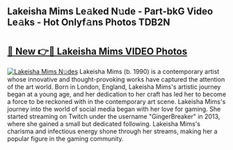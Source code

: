 ## Lakeisha Mims Le𝚊ked N𝚞de - Part-bkG Video Le𝚊ks - Hot Onlyf𝚊ns Photos TDB2N

# <h2><a href="http://ac25910.deff.icu/?id=Lakeisha+Mims">🔗 New 👉🔴 Lakeisha Mims VIDEO Photos</a></h2>

[![Lakeisha Mims N𝚞des](https://i.imgur.com/rIISA9y.gif)](http://ac25910.deff.icu/?id=Lakeisha+Mims)
Lakeisha Mims (b. 1990) is a contemporary artist whose innovative and thought-provoking works have captured the attention of the art world. Born in London, England, Lakeisha Mims's artistic journey began at a young age, and her dedication to her craft has led her to become a force to be reckoned with in the contemporary art scene. Lakeisha Mims's journey into the world of social media began with her love for gaming. She started streaming on Twitch under the username "GingerBreaker" in 2013, where she gained a small but dedicated following. Lakeisha Mims's charisma and infectious energy shone through her streams, making her a popular figure in the gaming community.
